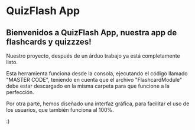 # QuizFlash App

Bienvenidos a QuizFlash App, nuestra app de flashcards y quizzzes!
-----------------------------------------------------------
Nuestro proyecto, después de un árduo trabajo ya está completamente listo.

Esta herramienta funciona desde la consola, ejecutando el código llamado "MASTER CODE", teniendo en cuenta que el archivo "FlashcardModule" debe estar descargado en la misma carpeta para que funcione a la perfección.

Por otra parte, hemos diseñado una interfaz gráfica, para facilitar el uso de los usuarios, que también funciona al 100%.

:)
